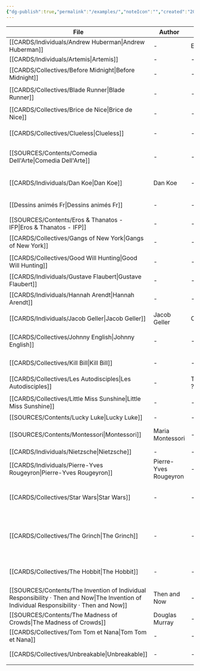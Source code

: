 ```yaml
---
{"dg-publish":true,"permalink":"/examples/","noteIcon":"","created":"2022-12-27T20:02:08.824+01:00","updated":"2023-01-14T00:50:26.476+01:00"}
---
```



| File                                                                                                                                         | Author                | Au_T       | Ch_T                         | Theme                                 | Cat           | Me_Cat                          |
| -------------------------------------------------------------------------------------------------------------------------------------------- | --------------------- | ---------- | ---------------------------- | ------------------------------------- | ------------- | ------------------------------- |
| [[CARDS/Individuals/Andrew Huberman\|Andrew Huberman]]                                                                                    | \-                    | ENFP       | \-                           | \-                                    | \-            | \-                              |
| [[CARDS/Individuals/Artemis\|Artemis]]                                                                                                    | \-                    | \-         | \-                           | \-                                    | \-            | \-                              |
| [[CARDS/Collectives/Before Midnight\|Before Midnight]]                                                                                    | \-                    | \-         | \-                           | \-                                    | fiction       | watch 🎞️                       |
| [[CARDS/Collectives/Blade Runner\|Blade Runner]]                                                                                          | \-                    | \-         | ISTP                         | \-                                    | fiction       | watch 🎞️                       |
| [[CARDS/Collectives/Brice de Nice\|Brice de Nice]]                                                                                        | \-                    | \-         | ESFP, ISFJ                   | idle, fake, appearances               | fiction       | watch 🎞️                       |
| [[CARDS/Collectives/Clueless\|Clueless]]                                                                                                  | \-                    | \-         | ESFP, Crusader               | \-                                    | irl           | watch 🎞️                       |
| [[SOURCES/Contents/Comedia Dell'Arte\|Comedia Dell'Arte]]                                                                                 | \-                    | \-         | \-                           | \-                                    | fiction       | watch 🎞️ / read 🔠             |
| [[CARDS/Individuals/Dan Koe\|Dan Koe]]                                                                                                    | Dan Koe               | \-         | ENTP/INTJ                    | dopamine, desire, change              | irl           | watch 🎞️                       |
| [[Dessins animés Fr\|Dessins animés Fr]]                                                                                                  | \-                    | \-         | \-                           | \-                                    | fiction       | watch 🎞️                       |
| [[SOURCES/Contents/Eros & Thanatos - IFP\|Eros & Thanatos - IFP]]                                                                         | \-                    | \-         | \-                           | \-                                    | fiction       | read 🔠                         |
| [[CARDS/Collectives/Gangs of New York\|Gangs of New York]]                                                                                | \-                    | \-         | INFJ                         | \-                                    | fiction       | watch 🎞️                       |
| [[CARDS/Collectives/Good Will Hunting\|Good Will Hunting]]                                                                                | \-                    | \-         | INFJ, INFP                   | \-                                    | fiction       | watch 🎞️                       |
| [[CARDS/Individuals/Gustave Flaubert\|Gustave Flaubert]]                                                                                  | \-                    | \-         | INFP                         | \-                                    | irl           | read 🔠                         |
| [[CARDS/Individuals/Hannah Arendt\|Hannah Arendt]]                                                                                        | \-                    | \-         | INTJ                         | evil, genocide, Ti                    | fiction       | watch 🎞️                       |
| [[CARDS/Individuals/Jacob Geller\|Jacob Geller]]                                                                                          | Jacob Geller          | Crusader   | Crusader                     | \-                                    | irl           | watch 🎞️                       |
| [[CARDS/Collectives/Johnny English\|Johnny English]]                                                                                      | \-                    | \-         | INTJ, ISFJ                   | Vainglory, Desacration, Pride         | fiction       | watch 🎞️                       |
| [[CARDS/Collectives/Kill Bill\|Kill Bill]]                                                                                                | \-                    | \-         | INTJ, ENTP                   | \-                                    | fiction       | watch 🎞️                       |
| [[CARDS/Collectives/Les Autodisciples\|Les Autodisciples]]                                                                                | \-                    | Templier ? | \-                           | \-                                    | fiction / irl | watch 🎞️                       |
| [[CARDS/Collectives/Little Miss Sunshine\|Little Miss Sunshine]]                                                                          | \-                    | \-         | ESFJ, STJ, INTJ, INFP        | \-                                    | fiction       | watch 🎞️                       |
| [[SOURCES/Contents/Lucky Luke\|Lucky Luke]]                                                                                               | \-                    | \-         | \-                           | \-                                    | \-            | \-                              |
| [[SOURCES/Contents/Montessori\|Montessori]]                                                                                               | Maria Montessori      | \-         | \-                           | education, parenting, mind            | irl           | read 🔠                         |
| [[CARDS/Individuals/Nietzsche\|Nietzsche]]                                                                                                | \-                    | \-         | INTJ                         | \-                                    | \-            | \-                              |
| [[CARDS/Individuals/Pierre-Yves Rougeyron\|Pierre-Yves Rougeyron]]                                                                        | Pierre-Yves Rougeyron | \-         | \-                           | \-                                    | irl           | watch 🎞️                       |
| [[CARDS/Collectives/Star Wars\|Star Wars]]                                                                                                | \-                    | \-         | ENTP, ESTJ, INTJ, INFJ, ISFJ | \-                                    | fiction       | watch 🎞️                       |
| [[CARDS/Collectives/The Grinch\|The Grinch]]                                                                                              | \-                    | \-         | ENTP                         | UD/UF, Envy, Malevolence, Desacration | fiction / irl | watch 🎞️ / read 🔠 / listen 🎧 |
| [[CARDS/Collectives/The Hobbit\|The Hobbit]]                                                                                              | \-                    | \-         | ISTJ                         | \-                                    | fiction       | watch 🎞️ / read 🔠             |
| [[SOURCES/Contents/The Invention of Individual Responsibility · Then and Now\|The Invention of Individual Responsibility · Then and Now]] | Then and Now          | \-         | \-                           | responsibility, politics              | irl           | watch 🎞️                       |
| [[SOURCES/Contents/The Madness of Crowds\|The Madness of Crowds]]                                                                         | Douglas Murray        | \-         | \-                           | \-                                    | irl           | read 🔠                         |
| [[CARDS/Collectives/Tom Tom et Nana\|Tom Tom et Nana]]                                                                                    | \-                    | \-         | \-                           | \-                                    | \-            | \-                              |
| [[CARDS/Collectives/Unbreakable\|Unbreakable]]                                                                                            | \-                    | \-         | ISXJ                         | \-                                    | fiction       | watch 🎞️                       |


